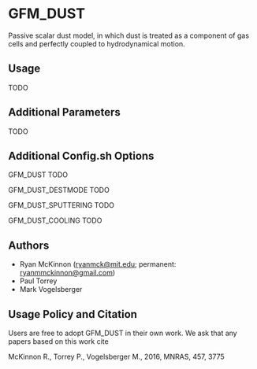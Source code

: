 
GFM_DUST
============

Passive scalar dust model, in which dust is treated as a component of gas cells
and perfectly coupled to hydrodynamical motion.

Usage
-----

TODO


Additional Parameters
---------------------

TODO


Additional Config.sh Options
----------------------------

GFM_DUST
  TODO

GFM_DUST_DESTMODE
  TODO

GFM_DUST_SPUTTERING
  TODO

GFM_DUST_COOLING
  TODO


Authors
-------

* Ryan McKinnon (ryanmck@mit.edu; permanent: ryanmmckinnon@gmail.com)
* Paul Torrey
* Mark Vogelsberger


Usage Policy and Citation
-------------------------

Users are free to adopt GFM_DUST in their own work.  We ask that any papers
based on this work cite

McKinnon R., Torrey P., Vogelsberger M., 2016, MNRAS, 457, 3775
